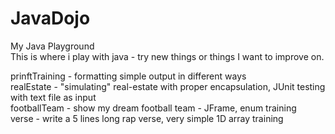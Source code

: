 # JavaDojo
My Java Playground <br />
This is where i play with java - try new things or things I want to improve on. <br />

prinftTraining - formatting simple output in different ways <br />
realEstate - "simulating" real-estate with proper encapsulation, JUnit testing with text file as input <br />
footballTeam - show my dream football team - JFrame, enum training <br />
verse - write a 5 lines long rap verse, very simple 1D array training <br />